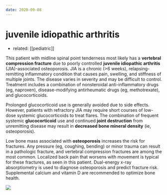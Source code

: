 ```yaml
---
date: 2020-09-08
---
```


# juvenile idiopathic arthritis

- related: [[pediatric]]

This patient with midline spinal point tenderness most likely has a **vertebral compression fracture** due to poorly controlled **juvenile idiopathic arthritis** (JIA)-associated osteoporosis.  JIA is a chronic (>6 weeks), relapsing-remitting inflammatory condition that causes pain, swelling, and stiffness of multiple joints.  The disease varies in severity and may be difficult to control.  Treatment includes a combination of nonsteroidal anti-inflammatory drugs (eg, naproxen), disease-modifying antirheumatic drugs (eg, methotrexate), and glucocorticoids.

Prolonged glucocorticoid use is generally avoided due to side effects.  However, patients with refractory JIA may require short courses of low-dose systemic glucocorticoids to treat flares.  The combination of frequent systemic **glucocorticoid** use and continued **joint destruction** from unremitting disease may result in **decreased bone mineral density** (ie, osteoporosis).

Low bone mass associated with **osteoporosis** increases the risk for fractures.  Any pressure (eg, coughing, bending) or minor trauma can result in a pathologic fracture, and vertebral compression fractures are among the most common.  Localized back pain that worsens with movement is typical for these fractures, as seen in this patient.  Dual-energy x-ray absorptiometry is used to diagnose osteoporosis and predict fracture risk.  Supplemental calcium and vitamin D are recommended to optimize bone health.

![](https://photos.thisispiggy.com/file/wikiFiles/20200908203446_13.png)
